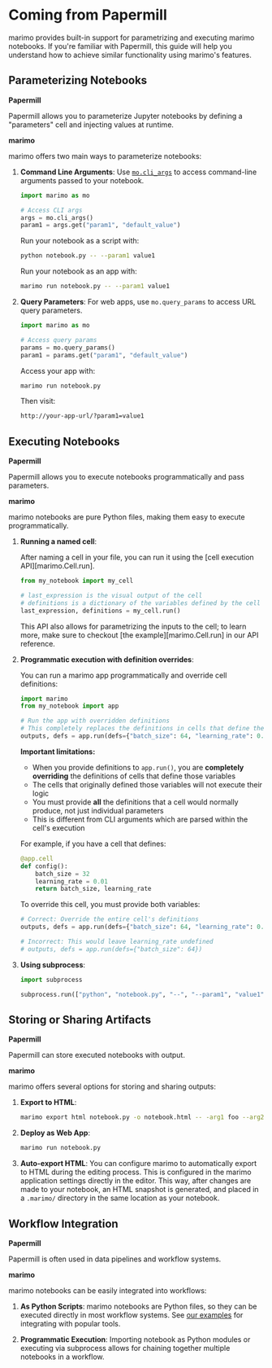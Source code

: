# Coming from Papermill

marimo provides built-in support for parametrizing and executing marimo
notebooks. If you're familiar with Papermill, this guide will help you
understand how to achieve similar functionality using marimo's features.

## Parameterizing Notebooks

**Papermill**

Papermill allows you to parameterize Jupyter notebooks by defining a "parameters" cell
and injecting values at runtime.

**marimo**

marimo offers two main ways to parameterize notebooks:

1. **Command Line Arguments**:
   Use [`mo.cli_args`](../../api/cli_args.md) to access command-line arguments passed to your notebook.

   ```python
   import marimo as mo

   # Access CLI args
   args = mo.cli_args()
   param1 = args.get("param1", "default_value")
   ```

   Run your notebook as a script with:

   ```bash
   python notebook.py -- --param1 value1
   ```

   Run your notebook as an app with:

   ```bash
   marimo run notebook.py -- --param1 value1
   ```

2. **Query Parameters**:
   For web apps, use `mo.query_params` to access URL query parameters.

   ```python
   import marimo as mo

   # Access query params
   params = mo.query_params()
   param1 = params.get("param1", "default_value")
   ```

   Access your app with:

   ```bash
   marimo run notebook.py
   ```

   Then visit:

   ```bash
   http://your-app-url/?param1=value1
   ```

## Executing Notebooks

**Papermill**

Papermill allows you to execute notebooks programmatically and pass parameters.

**marimo**

marimo notebooks are pure Python files, making them easy to execute
programmatically.

1. **Running a named cell**:

   After naming a cell in your file, you can run it using the
   [cell execution API][marimo.Cell.run].

   ```python
   from my_notebook import my_cell

   # last_expression is the visual output of the cell
   # definitions is a dictionary of the variables defined by the cell
   last_expression, definitions = my_cell.run()
   ```

   This API also allows for parametrizing the inputs to the cell; to learn more,
   make sure to checkout [the example][marimo.Cell.run] in our API reference.

2. **Programmatic execution with definition overrides**:

   You can run a marimo app programmatically and override cell definitions:

   ```python
   import marimo
   from my_notebook import app

   # Run the app with overridden definitions
   # This completely replaces the definitions in cells that define these variables
   outputs, defs = app.run(defs={"batch_size": 64, "learning_rate": 0.001, "model_type": "transformer"})
   ```

   **Important limitations:**
   - When you provide definitions to `app.run()`, you are **completely overriding**
     the definitions of cells that define those variables
   - The cells that originally defined those variables will not execute their logic
   - You must provide **all** the definitions that a cell would normally produce,
     not just individual parameters
   - This is different from CLI arguments which are parsed within the cell's execution

   For example, if you have a cell that defines:
   ```python
   @app.cell
   def config():
       batch_size = 32
       learning_rate = 0.01
       return batch_size, learning_rate
   ```

   To override this cell, you must provide both variables:
   ```python
   # Correct: Override the entire cell's definitions
   outputs, defs = app.run(defs={"batch_size": 64, "learning_rate": 0.001})

   # Incorrect: This would leave learning_rate undefined
   # outputs, defs = app.run(defs={"batch_size": 64})
   ```

3. **Using subprocess**:

   ```python
   import subprocess

   subprocess.run(["python", "notebook.py", "--", "--param1", "value1"])
   ```

## Storing or Sharing Artifacts

**Papermill**

Papermill can store executed notebooks with output.

**marimo**

marimo offers several options for storing and sharing outputs:

1. **Export to HTML**:

   ```bash
   marimo export html notebook.py -o notebook.html -- -arg1 foo --arg2 bar
   ```

2. **Deploy as Web App**:

   ```bash
   marimo run notebook.py
   ```

3. **Auto-export HTML**:
   You can configure marimo to automatically export to HTML during the editing process.
   This is configured in the marimo application settings directly in the editor.
   This way, after changes are made to your notebook, an HTML snapshot is generated,
   and placed in a `.marimo/` directory in the same location as your notebook.

## Workflow Integration

**Papermill**

Papermill is often used in data pipelines and workflow systems.

**marimo**

marimo notebooks can be easily integrated into workflows:

1. **As Python Scripts**:
   marimo notebooks are Python files, so they can be executed directly in most workflow systems.
   See [our examples](https://github.com/marimo-team/marimo/tree/main/examples) for integrating with
   popular tools.

2. **Programmatic Execution**:
   Importing notebook as Python modules or executing via subprocess allows for chaining together multiple notebooks in a workflow.
